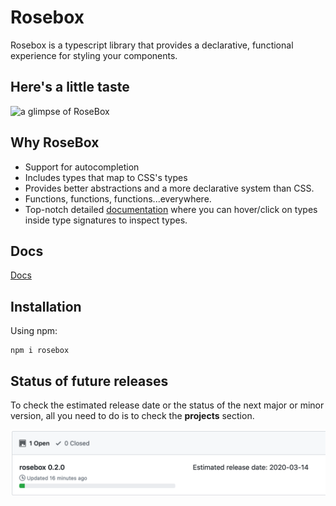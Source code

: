 # Rosebox

Rosebox is a typescript library that provides a declarative, functional experience for styling your components.

## Here's a little taste

![a glimpse of RoseBox](https://j.gifs.com/WLlLzJ.gif)

## Why RoseBox

- Support for autocompletion
- Includes types that map to CSS's types
- Provides better abstractions and a more declarative system than CSS.
- Functions, functions, functions...everywhere.
- Top-notch detailed [documentation](https://www.rosebox.dev/0.1.5/) where you can hover/click on types inside type signatures to inspect types.

## Docs

[Docs](https://www.rosebox.dev/0.1.5/)

## Installation

Using npm:

```shell
npm i rosebox
```

## Status of future releases

To check the estimated release date or the status of the next major or minor version, all you need to do is to check the **projects** section.

![Screenshot of the repository's project section](./project-section-github.png?raw=true)
